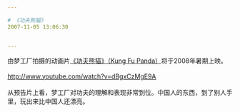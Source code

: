 ```yaml
---

# 《功夫熊猫》
2007-11-05 13:06:30


---
```



由梦工厂拍摄的动画片<a target=_blank target="_blank" href="http://www.douban.com/subject/1783457/">《功夫熊猫》（Kung Fu Panda）</a>将于2008年暑期上映。<br />
<br />
http://www.youtube.com/watch?v=dBgxCzMgE9A<br />
<br />
从预告片上看，梦工厂对功夫的理解和表现非常到位。中国人的东西，到了别人手里，玩出来比中国人还漂亮。<br />
